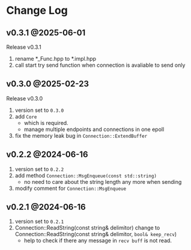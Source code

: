 # Change Log

## v0.3.1 @2025-06-01
Release v0.3.1
1. rename *_Func.hpp to *.impl.hpp
2. call start try send function when connection is avaliable to send only

## v0.3.0 @2025-02-23
Release v0.3.0
1. version set to `0.3.0`
1. add `Core`
    - which is required.
    - manage multiple endpoints and connections in one epoll
1. fix the memory leak bug in `Connection::ExtendBuffer`

## v0.2.2 @2024-06-16
1. version set to `0.2.2`
1. add method `Connection::MsgEnqueue(const std::string)`
    - no need to care about the string length any more when sending
1. modify comment for `Connection::MsgEnqueue`

## v0.2.1 @2024-06-16
1. version set to `0.2.1`
1. Connection::ReadString(const string& delimitor) change to Connection::ReadString(const string& delimitor, `bool& keep_recv`) 
    - help to check if there any message in `recv buff` is not read.